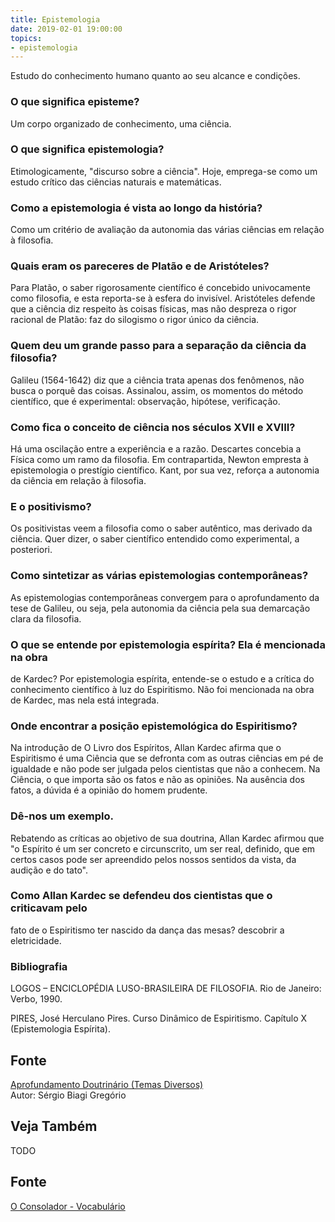 ```yaml
---
title: Epistemologia
date: 2019-02-01 19:00:00
topics:
- epistemologia
---
```


Estudo do conhecimento humano quanto ao seu alcance e condições.

### O que significa episteme?
Um corpo organizado de conhecimento, uma ciência.

### O que significa epistemologia?
Etimologicamente, "discurso sobre a ciência". Hoje, emprega-se como um
estudo crítico das ciências naturais e matemáticas.

### Como a epistemologia é vista ao longo da história?
Como um critério de avaliação da autonomia das várias ciências em
relação à filosofia.

### Quais eram os pareceres de Platão e de Aristóteles?
Para Platão, o saber rigorosamente científico é concebido univocamente
como filosofia, e esta reporta-se à esfera do invisível. Aristóteles
defende que a ciência diz respeito às coisas físicas, mas não despreza o
rigor racional de Platão: faz do silogismo o rigor único da ciência.

### Quem deu um grande passo para a separação da ciência da filosofia?
Galileu (1564-1642) diz que a ciência trata apenas dos fenômenos, não
busca o porquê das coisas. Assinalou, assim, os momentos do método
científico, que é experimental: observação, hipótese, verificação.

### Como fica o conceito de ciência nos séculos XVII e XVIII?
Há uma oscilação entre a experiência e a razão. Descartes concebia a
Física como um ramo da filosofia. Em contrapartida, Newton empresta à
epistemologia o prestígio científico. Kant, por sua vez, reforça a
autonomia da ciência em relação à filosofia.

### E o positivismo?
Os positivistas veem a filosofia como o saber autêntico, mas derivado da
ciência. Quer dizer, o saber científico entendido como experimental, a
posteriori.

### Como sintetizar as várias epistemologias contemporâneas?
As epistemologias contemporâneas convergem para o aprofundamento da tese
de Galileu, ou seja, pela autonomia da ciência pela sua demarcação clara
da filosofia.

### O que se entende por epistemologia espírita? Ela é mencionada na obra
de Kardec?
Por epistemologia espírita, entende-se o estudo e a crítica do
conhecimento científico à luz do Espiritismo. Não foi mencionada na obra
de Kardec, mas nela está integrada.

### Onde encontrar a posição epistemológica do Espiritismo?
Na introdução de O Livro dos Espíritos, Allan Kardec afirma que o
Espiritismo é uma Ciência que se defronta com as outras ciências em pé
de igualdade e não pode ser julgada pelos cientistas que não a conhecem.
Na Ciência, o que importa são os fatos e não as opiniões. Na ausência
dos fatos, a dúvida é a opinião do homem prudente.

### Dê-nos um exemplo.

Rebatendo as críticas ao objetivo de sua doutrina, Allan Kardec afirmou
que "o Espírito é um ser concreto e circunscrito, um ser real, definido,
que em certos casos pode ser apreendido pelos nossos sentidos da vista,
da audição e do tato".

### Como Allan Kardec se defendeu dos cientistas que o criticavam pelo
fato de o Espiritismo ter nascido da dança das mesas?
descobrir a eletricidade.


### Bibliografia
LOGOS – ENCICLOPÉDIA LUSO-BRASILEIRA DE FILOSOFIA. Rio de Janeiro:
Verbo, 1990.

PIRES, José Herculano Pires. Curso Dinâmico de Espiritismo. Capítulo X
(Epistemologia Espírita).

## Fonte
[Aprofundamento Doutrinário (Temas Diversos)](https://sites.google.com/view/aprofundamentodoutrinario/epistemologia)  
Autor: Sérgio Biagi Gregório





## Veja Também
TODO

## Fonte
[O Consolador - Vocabulário](http://www.oconsolador.com.br/linkfixo/vocabulario/principal.html)


